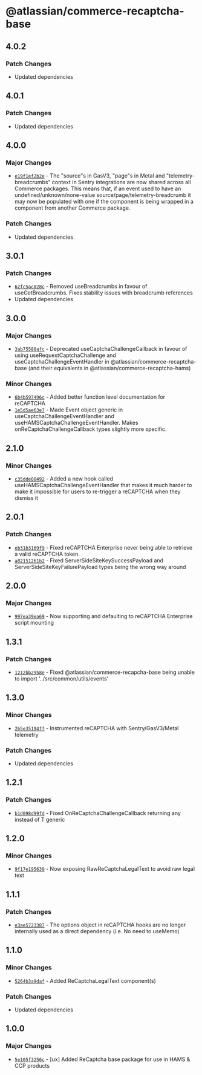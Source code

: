# @atlassian/commerce-recaptcha-base

## 4.0.2

### Patch Changes

- Updated dependencies

## 4.0.1

### Patch Changes

- Updated dependencies

## 4.0.0

### Major Changes

- [`e19f1ef2b2e`](https://bitbucket.org/atlassian/atlassian-frontend/commits/e19f1ef2b2e) - The "source"s in GasV3, "page"s in Metal and "telemetry-breadcrumbs" context in Sentry integrations are now shared across all Commerce packages. This means that, if an event used to have an undefined/unknown/none-value source/page/telemetry-breadcrumb it may now be populated with one if the component is being wrapped in a component from another Commerce package.

### Patch Changes

- Updated dependencies

## 3.0.1

### Patch Changes

- [`62fc5ac028c`](https://bitbucket.org/atlassian/atlassian-frontend/commits/62fc5ac028c) - Removed useBreadcrumbs in favour of useGetBreadcrumbs. Fixes stability issues with breadcrumb references
- Updated dependencies

## 3.0.0

### Major Changes

- [`3ab75580afc`](https://bitbucket.org/atlassian/atlassian-frontend/commits/3ab75580afc) - Deprecated useCaptchaChallengeCallback in favour of using useRequestCaptchaChallenge and useCaptchaChallengeEventHandler in @atlassian/commerce-recaptcha-base (and their equivalents in @atlassian/commerce-recaptcha-hams)

### Minor Changes

- [`6b4b597496c`](https://bitbucket.org/atlassian/atlassian-frontend/commits/6b4b597496c) - Added better function level documentation for reCAPTCHA
- [`1e5d5ae63e7`](https://bitbucket.org/atlassian/atlassian-frontend/commits/1e5d5ae63e7) - Made Event object generic in useCaptchaChallengeEventHandler and useHAMSCaptchaChallengeEventHandler. Makes onReCaptchaChallengeCallback types slightly more specific.

## 2.1.0

### Minor Changes

- [`c35dde08492`](https://bitbucket.org/atlassian/atlassian-frontend/commits/c35dde08492) - Added a new hook called useHAMSCaptchaChallengeEventHandler that makes it much harder to make it impossible for users to re-trigger a reCAPTCHA when they dismiss it

## 2.0.1

### Patch Changes

- [`eb31b3169f9`](https://bitbucket.org/atlassian/atlassian-frontend/commits/eb31b3169f9) - Fixed reCAPTCHA Enterprise never being able to retrieve a valid reCAPTCHA token.
- [`a82151261b2`](https://bitbucket.org/atlassian/atlassian-frontend/commits/a82151261b2) - Fixed ServerSideSiteKeySuccessPayload and ServerSideSiteKeyFailurePayload types being the wrong way around

## 2.0.0

### Major Changes

- [`997ea39ea69`](https://bitbucket.org/atlassian/atlassian-frontend/commits/997ea39ea69) - Now supporting and defaulting to reCAPTCHA Enterprise script mounting

## 1.3.1

### Patch Changes

- [`1212bb2958e`](https://bitbucket.org/atlassian/atlassian-frontend/commits/1212bb2958e) - Fixed @atlassian/commerce-recapcha-base being unable to import '../src/common/utils/events'

## 1.3.0

### Minor Changes

- [`2b5e35194ff`](https://bitbucket.org/atlassian/atlassian-frontend/commits/2b5e35194ff) - Instrumented reCAPTCHA with Sentry/GasV3/Metal telemetry

### Patch Changes

- Updated dependencies

## 1.2.1

### Patch Changes

- [`b1d098d99fd`](https://bitbucket.org/atlassian/atlassian-frontend/commits/b1d098d99fd) - Fixed OnReCaptchaChallengeCallback returning any instead of T generic

## 1.2.0

### Minor Changes

- [`9f17e195639`](https://bitbucket.org/atlassian/atlassian-frontend/commits/9f17e195639) - Now exposing RawReCaptchaLegalText to avoid raw legal text

## 1.1.1

### Patch Changes

- [`e3ae5723387`](https://bitbucket.org/atlassian/atlassian-frontend/commits/e3ae5723387) - The options object in reCAPTCHA hooks are no longer internally used as a direct dependency (i.e. No need to useMemo)

## 1.1.0

### Minor Changes

- [`5264b3a9daf`](https://bitbucket.org/atlassian/atlassian-frontend/commits/5264b3a9daf) - Added ReCaptchaLegalText component(s)

### Patch Changes

- Updated dependencies

## 1.0.0

### Major Changes

- [`5e105f3256c`](https://bitbucket.org/atlassian/atlassian-frontend/commits/5e105f3256c) - [ux] Added ReCaptcha base package for use in HAMS & CCP products
